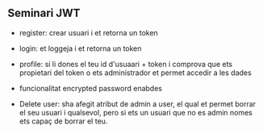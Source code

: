 ## Seminari JWT

- register: crear usuari i et retorna un token 

- login: et loggeja i et retorna un token 

- profile: si li dones el teu id d'usuaari + token i comprova que ets propietari del token o ets administrador et permet accedir a les dades

- funcionalitat encrypted password enabdes

- Delete user: sha afegit atribut de admin a user, el qual et permet borrar el seu usuari i qualsevol, pero si ets un usuari que no es admin nomes ets capaç de borrar el teu.

